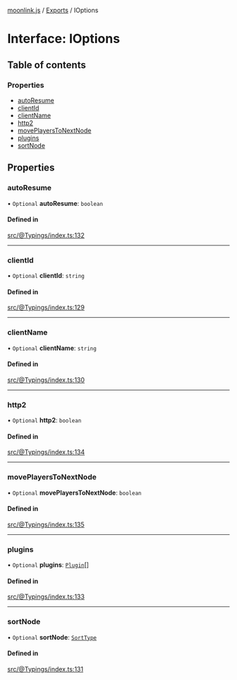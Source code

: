 [moonlink.js](../README.md) / [Exports](../modules.md) / IOptions

# Interface: IOptions

## Table of contents

### Properties

- [autoResume](IOptions.md#autoresume)
- [clientId](IOptions.md#clientid)
- [clientName](IOptions.md#clientname)
- [http2](IOptions.md#http2)
- [movePlayersToNextNode](IOptions.md#moveplayerstonextnode)
- [plugins](IOptions.md#plugins)
- [sortNode](IOptions.md#sortnode)

## Properties

### autoResume

• `Optional` **autoResume**: `boolean`

#### Defined in

[src/@Typings/index.ts:132](https://github.com/Ecliptia/moonlink.js/blob/695a75b/src/@Typings/index.ts#L132)

___

### clientId

• `Optional` **clientId**: `string`

#### Defined in

[src/@Typings/index.ts:129](https://github.com/Ecliptia/moonlink.js/blob/695a75b/src/@Typings/index.ts#L129)

___

### clientName

• `Optional` **clientName**: `string`

#### Defined in

[src/@Typings/index.ts:130](https://github.com/Ecliptia/moonlink.js/blob/695a75b/src/@Typings/index.ts#L130)

___

### http2

• `Optional` **http2**: `boolean`

#### Defined in

[src/@Typings/index.ts:134](https://github.com/Ecliptia/moonlink.js/blob/695a75b/src/@Typings/index.ts#L134)

___

### movePlayersToNextNode

• `Optional` **movePlayersToNextNode**: `boolean`

#### Defined in

[src/@Typings/index.ts:135](https://github.com/Ecliptia/moonlink.js/blob/695a75b/src/@Typings/index.ts#L135)

___

### plugins

• `Optional` **plugins**: [`Plugin`](../classes/Plugin.md)[]

#### Defined in

[src/@Typings/index.ts:133](https://github.com/Ecliptia/moonlink.js/blob/695a75b/src/@Typings/index.ts#L133)

___

### sortNode

• `Optional` **sortNode**: [`SortType`](../modules.md#sorttype)

#### Defined in

[src/@Typings/index.ts:131](https://github.com/Ecliptia/moonlink.js/blob/695a75b/src/@Typings/index.ts#L131)
